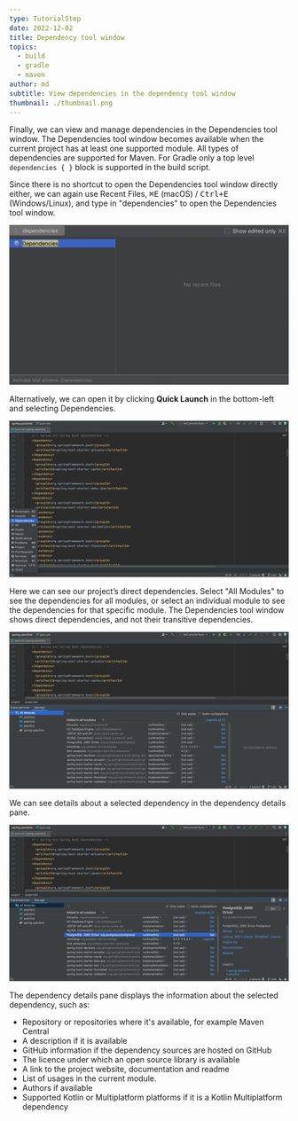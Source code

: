 ```yaml
---
type: TutorialStep
date: 2022-12-02
title: Dependency tool window
topics:
  - build
  - gradle
  - maven
author: md
subtitle: View dependencies in the dependency tool window
thumbnail: ./thumbnail.png
---
```


Finally, we can view and manage dependencies in the Dependencies tool window. The Dependencies tool window becomes available when the current project has at least one supported module. All types of dependencies are supported for Maven. For Gradle only a top level `dependencies { }` block is supported in the build script.

Since there is no shortcut to open the Dependencies tool window directly either, we can again use Recent Files, <kbd>⌘E</kbd> (macOS) / <kbd>Ctrl+E</kbd> (Windows/Linux), and type in "dependencies" to open the Dependencies tool window.

![Recent Files Dependencies](recent-files-dependencies.png)

Alternatively, we can open it by clicking **Quick Launch** in the bottom-left and selecting Dependencies.

![Quick Launch Dependencies](quick-launch-dependencies.png)

Here we can see our project’s direct dependencies. Select "All Modules" to see the dependencies for all modules, or select an individual module to see the dependencies for that specific module. The Dependencies tool window shows direct dependencies, and not their transitive dependencies.

![Dependency Tool Window](dependency-tool-window.png)

We can see details about a selected dependency in the dependency details pane.

![Dependency Details Pane](dependency-details-pane.png)

The dependency details pane displays the information about the selected dependency, such as:

- Repository or repositories where it's available, for example Maven Central
- A description if it is available
- GitHub information if the dependency sources are hosted on GitHub
- The licence under which an open source library is available
- A link to the project website, documentation and readme
- List of usages in the current module.
- Authors if available
- Supported Kotlin or Multiplatform platforms if it is a Kotlin Multiplatform dependency

